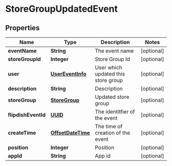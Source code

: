 
# StoreGroupUpdatedEvent

## Properties
Name | Type | Description | Notes
------------ | ------------- | ------------- | -------------
**eventName** | **String** | The event name |  [optional]
**storeGroupId** | **Integer** | Store Group Id |  [optional]
**user** | [**UserEventInfo**](UserEventInfo.md) | User which updated this store group |  [optional]
**description** | **String** | Description |  [optional]
**storeGroup** | [**StoreGroup**](StoreGroup.md) | Updated store group |  [optional]
**flipdishEventId** | [**UUID**](UUID.md) | The identitfier of the event |  [optional]
**createTime** | [**OffsetDateTime**](OffsetDateTime.md) | The time of creation of the event |  [optional]
**position** | **Integer** | Position |  [optional]
**appId** | **String** | App id |  [optional]




